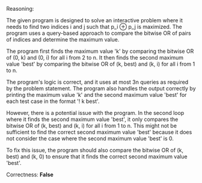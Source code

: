 Reasoning:

The given program is designed to solve an interactive problem where it needs to find two indices i and j such that p_i ⊕ p_j is maximized. The program uses a query-based approach to compare the bitwise OR of pairs of indices and determine the maximum value.

The program first finds the maximum value 'k' by comparing the bitwise OR of (0, k) and (0, i) for all i from 2 to n. It then finds the second maximum value 'best' by comparing the bitwise OR of (k, best) and (k, i) for all i from 1 to n.

The program's logic is correct, and it uses at most 3n queries as required by the problem statement. The program also handles the output correctly by printing the maximum value 'k' and the second maximum value 'best' for each test case in the format '! k best'.

However, there is a potential issue with the program. In the second loop where it finds the second maximum value 'best', it only compares the bitwise OR of (k, best) and (k, i) for all i from 1 to n. This might not be sufficient to find the correct second maximum value 'best' because it does not consider the case where the second maximum value 'best' is 0.

To fix this issue, the program should also compare the bitwise OR of (k, best) and (k, 0) to ensure that it finds the correct second maximum value 'best'.

Correctness: **False**